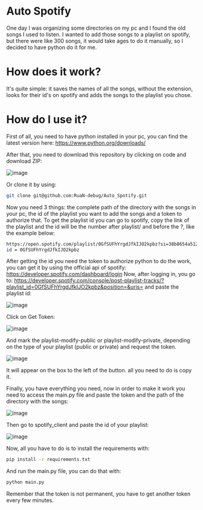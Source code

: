 # Auto Spotify

One day I was organizing some directories on my pc and I found the old songs I used to listen. I wanted to add those songs to a playlist on spotify, but there were like 300 songs, it would take ages to do it manually, so I decided to have python do it for me.

# How does it work?

It's quite simple: it saves the names of all the songs, without the extension, looks for their id's on spotify and adds the songs to the playlist you chose.

# How do I use it?

First of all, you need to have python installed in your pc, you can find the latest version here: https://www.python.org/downloads/

After that, you need to download this repository by clicking on code and download ZIP:

![image](https://user-images.githubusercontent.com/54671133/129487625-a9686fad-2de2-4d70-9851-5c21fcd301c6.png)

Or clone it by using:
```sh
git clone git@github.com:RuaN-debug/Auto_Spotify.git
```
Now you need 3 things: the complete path of the directory with the songs in your pc, the id of the playlist you want to add the songs and a token to authorize that.
To get the playlist id you can go to spotify, copy the link of the playlist and the id will be the number after playlist/ and before the ?, like the example below:
```sh
https://open.spotify.com/playlist/0GfSUFhYrgdJfkIJO2kpbz?si=38b8654a512a4ddf
id = 0GfSUFhYrgdJfkIJO2kpbz
```
After getting the id you need the token to authorize python to do the work, you can get it by using the official api of spotify: https://developer.spotify.com/dashboard/login
Now, after logging in, you go to: https://developer.spotify.com/console/post-playlist-tracks/?playlist_id=0GfSUFhYrgdJfkIJO2kpbz&position=&uris= and paste the playlist id:

![image](https://user-images.githubusercontent.com/54671133/129482467-30623fc1-b56b-44dd-a9b2-9c0819e6c3de.png)

Click on Get Token:

![image](https://user-images.githubusercontent.com/54671133/129482554-dd3d0f14-a300-44e6-8aae-60dc432035cd.png)

And mark the playlist-modify-public or playlist-modify-private, depending on the type of your playlist (public or private) and request the token.

![image](https://user-images.githubusercontent.com/54671133/129482596-f6a9e964-0c4a-43a2-9313-6842051bdc2a.png)

It will appear on the box to the left of the button. all you need to do is copy it.

Finally, you have everything you need, now in order to make it work you need to access the main.py file and paste the token and the path of the directory with the songs:

![image](https://user-images.githubusercontent.com/54671133/129482677-6811e723-3301-44ee-ac08-c387ee54dcd8.png)

Then go to spotify_client and paste the id of your playlist:

![image](https://user-images.githubusercontent.com/54671133/129482705-fc5048d3-61dc-4a26-9f51-06320d796e48.png)

Now, all you have to do is to install the requirements with:
```sh
pip install -r requirements.txt
```
And run the main.py file, you can do that with:
```sh
python main.py
```
Remember that the token is not permanent, you have to get another token every few minutes.
